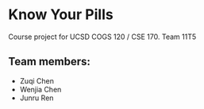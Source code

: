 # Know Your Pills
Course project for UCSD COGS 120 / CSE 170. Team 11T5

## Team members:
- Zuqi Chen
- Wenjia Chen
- Junru Ren
